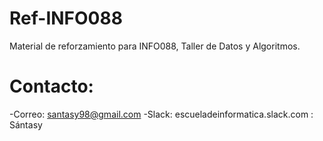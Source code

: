 # Ref-INFO088
Material de reforzamiento para INFO088, Taller de Datos y Algoritmos.

# Contacto:
-Correo: santasy98@gmail.com
-Slack: escueladeinformatica.slack.com : Sántasy
